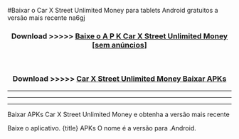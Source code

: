 #Baixar o Car X Street Unlimited Money   para tablets Android gratuitos a versão mais recente na6gj


<div align="center">
<h3>Download >>>>> <a href="https://pt-web.web.app/?pt= Car X Street Unlimited Money ">Baixe o A P K Car X Street Unlimited Money  [sem anúncios]</a></h3><br>

<h3>Download >>>>> <a href="https://pt-web.web.app/?pt= Car X Street Unlimited Money ">Car X Street Unlimited Money  Baixar APKs</a></h3>
</div>

----------------------------------------------------------

----------------------------------------------------------

----------------------------------------------------------

Baixar APKs Car X Street Unlimited Money  e obtenha a versão mais recente

Baixe o aplicativo. {title} APKs O nome é a versão para .Android.


